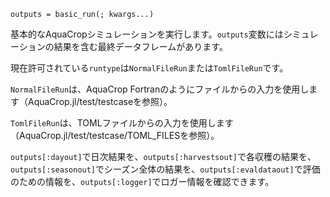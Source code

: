 ```
outputs = basic_run(; kwargs...)
```

基本的なAquaCropシミュレーションを実行します。`outputs`変数にはシミュレーションの結果を含む最終データフレームがあります。

現在許可されている`runtype`は`NormalFileRun`または`TomlFileRun`です。

`NormalFileRun`は、AquaCrop Fortranのようにファイルからの入力を使用します（AquaCrop.jl/test/testcaseを参照）。

`TomlFileRun`は、TOMLファイルからの入力を使用します（AquaCrop.jl/test/testcase/TOML_FILESを参照）。

`outputs[:dayout]`で日次結果を、`outputs[:harvestsout]`で各収穫の結果を、`outputs[:seasonout]`でシーズン全体の結果を、`outputs[:evaldataout]`で評価のための情報を、`outputs[:logger]`でロガー情報を確認できます。
